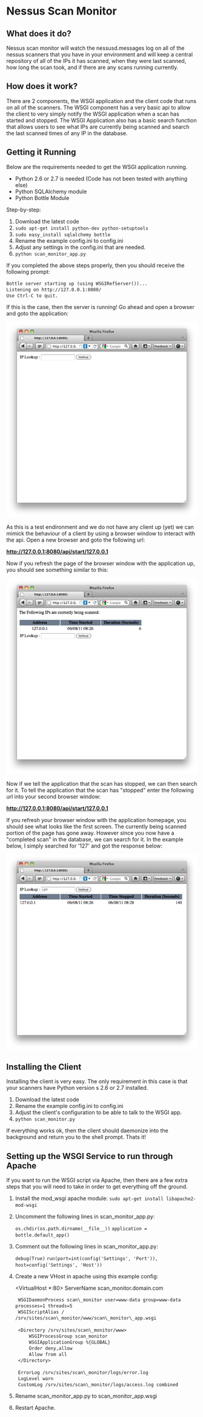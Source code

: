 Nessus Scan Monitor
===================

What does it do?
----------------
Nessus scan monitor will watch the nessusd.messages log on all of the nessus scanners that you have in your environment and will keep a central repository of all of the IPs it has scanned, when they were last scanned, how long the scan took, and if there are any scans running currently.

How does it work?
-----------------
There are 2 components, the WSGI application and the client code that runs on all of the scanners.  The WSGI component has a very basic api to allow the client to very simply notify the WSGI application when a scan has started and stopped.  The WSGI Application also has a basic search function that allows users to see what IPs are currently being scanned and search the last scanned times of any IP in the database.

Getting it Running
------------------

Below are the requirements needed to get the WSGI application running.

* Python 2.6 or 2.7 is needed (Code has not been tested with anything else)
* Python SQLAlchemy module
* Python Bottle Module

Step-by-step:

1. Download the latest code
2. `sudo apt-get install python-dev python-setuptools`
3. `sudo easy_install sqlalchemy bottle`
4. Rename the example config.ini to config.ini
5. Adjust any settings in the config.ini that are needed.
6. `python scan_monitor_app.py`

If you completed the above steps properly, then you should receive the following prompt:

    Bottle server starting up (using WSGIRefServer())...
    Listening on http://127.0.0.1:8080/
    Use Ctrl-C to quit.

If this is the case, then the server is running!  Go ahead and open a browser and goto the application:

![wsgi_home](https://github.com/SteveMcGrath/nessus_scan_monitor/raw/master/doc_data/wsgi_home.png)

As this is a test endironment and we do not have any client up (yet) we can mimick the behaviour of a client by using a browser window to interact with the api.  Open a new browser and goto the following url:

**http://127.0.0.1:8080/api/start/127.0.0.1**

Now if you refresh the page of the browser window with the application up, you should see something similar to this:

![wsgi_added](https://github.com/SteveMcGrath/nessus_scan_monitor/raw/master/doc_data/wsgi_added.png)

Now if we tell the application that the scan has stopped, we can then search for it.  To tell the application that the scan has "stopped" enter the following url into your second browser window:

**http://127.0.0.1:8080/api/start/127.0.0.1**

If you refresh your browser window with the application homepage, you should see what looks like the first screen.  The currently being scanned portion of the page has gone away.  However since you now have a "completed scan" in the database, we can search for it.  In the example below, I simply searched for '127' and got the response below:

![wsgi_search](https://github.com/SteveMcGrath/nessus_scan_monitor/raw/master/doc_data/wsgi_search.png)

Installing the Client
---------------------

Installing the client is very easy.  The only requirement in this case is that your scanners have Python version s 2.6 or 2.7 installed.

1. Download the latest code
2. Rename the example config.ini to config.ini
3. Adjust the client's configuration to be able to talk to the WSGI app.
4. `python scan_monitor.py`

If everything works ok, then the client should daemonize into the background and return you to the shell prompt.  Thats it!

Setting up the WSGI Service to run through Apache
-------------------------------------------------

If you want to run the WSGI script via Apache, then there are a few extra steps that you will need to take in order to get everything off the ground.

1. Install the mod_wsgi apache module: `sudo apt-get install libapache2-mod-wsgi`
2. Uncomment the following lines in scan\_monitor\_app.py:

    `os.chdir(os.path.dirname(__file__))`
    `application = bottle.default_app()`

3. Comment out the following lines in scan\_monitor\_app.py:

    `debug(True)`
    `run(port=int(config('Settings', 'Port')), host=config('Settings', 'Host'))`

4. Create a new VHost in apache using this example config:

    <VirtualHost *:80>
        ServerName scan_monitor.domain.com

        WSGIDaemonProcess scan\_monitor user=www-data group=www-data processes=1 threads=5
        WSGIScriptAlias / /srv/sites/scan\_monitor/www/scan\_monitor\_app.wsgi

        <Directory /srv/sites/scan\_monitor/www>
            WSGIProcessGroup scan_monitor
            WSGIApplicationGroup %{GLOBAL}
            Order deny,allow
            Allow from all
        </Directory>

        ErrorLog /srv/sites/scan\_monitor/logs/error.log
        LogLevel warn
        CustomLog /srv/sites/scan\_monitor/logs/access.log combined
    </VirtualHost>

5. Rename scan\_monitor\_app.py to scan\_monitor\_app.wsgi
6. Restart Apache.